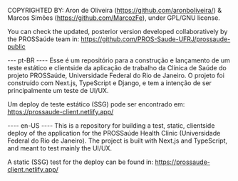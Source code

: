 COPYRIGHTED BY: Aron de Oliveira (https://github.com/aronboliveira/) & Marcos Simões (https://github.com/MarcozFe), under GPL/GNU license.

You can check the updated, posterior version developed collaboratively by the PROSSaúde team in: https://github.com/PROS-Saude-UFRJ/prossaude-public

--- pt-BR ----
Esse é um repositório para a construção e lançamento de um teste estático e clientside da aplicação de trabalho da Clínica de Saúde do projeto PROSSaúde, Universidade Federal do Rio de Janeiro.
O projeto foi construído com Next.js, TypeScript e Django, e tem a intenção de ser principalmente um teste de UI/UX.

Um deploy de teste estático (SSG) pode ser encontrado em: https://prossaude-client.netlify.app/

---- en-US ----
This is a repository for building a test, static, clientside deploy of the application for the PROSSaúde Health Clinic (Universidade Federal do Rio de Janeiro). 
The project is built with Next.js and TypeScript, and meant to test mainly the UI/UX.

A static (SSG) test for the deploy can be found in: https://prossaude-client.netlify.app/
